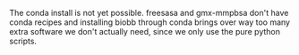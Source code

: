 The conda install is not yet possible. freesasa and gmx-mmpbsa don't
have conda recipes and installing biobb through conda brings over
way too many extra software we don't actually need, since we only
use the pure python scripts.
